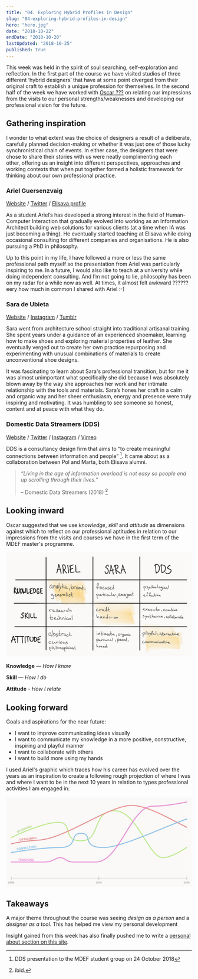 ```yaml
---
title: "04. Exploring Hybrid Profiles in Design"
slug: "04-exploring-hybrid-profiles-in-design"
hero: "hero.jpg"
date: "2018-10-22"
endDate: "2018-10-28"
lastUpdated: "2018-10-25"
published: true
---
```


This week  was held in the spirit of soul searching, self-exploration and reflection. In the first part of the course we have visited studios of three different ‘hybrid designers’ that have at some point diverged from their original craft to establish a unique profession for themselves. In the second half of the week we have worked with [Oscar ???]() on relating our impressions from the visits to our personal strengths/weaknesses and developing our professional vision for the future.

## Gathering inspiration

I wonder to what extent was the choice of designers a result of a deliberate, carefully planned decision-making or whether it was just one of those lucky synchronistical chain of events. In either case, the designers that were chose to share their stories with us were neatly complimenting each other, offering us an insight into different perspectives, approaches and working contexts that when put together formed a holistic framework for thinking about our own professional practice.


### Ariel Guersenzvaig

[Website](https://interacciones.org/) / [Twitter](https://twitter.com/interacciones) / [Elisava profile](http://www.elisava.net/en/center/professorate/ariel-guersenzvaig)

As a student Ariel’s has developed a strong interest in the field of Human-Computer Interaction that gradually evolved into working as an Information Architect building web solutions for various clients (at a time when IA was just becoming a thing). He eventually started teaching at Elisava while doing occasional consulting for different companies and organisations. He is also pursuing a PhD in philosophy.

Up to this point in my life, I have followed a more or less the same professional path myself so the presentation from Ariel was particularly inspiring to me. In a future, I would also like to teach at a university while doing independent consulting. And I’m not going to lie, philosophy has been on my radar for a while now as well. At times, it almost felt awkward ?????? eery how much in common I shared with Ariel :-)  


### Sara de Ubieta

[Website](http://www.deubieta.com/) / [Instagram](https://www.instagram.com/sara_deubieta) / [Tumblr](http://deubieta.tumblr.com/)
 
Sara went from architecture school straight into traditional artisanal training. She spent years under a guidance of an experienced shoemaker, learning how to make shoes and exploring material properties of leather. She eventually verged out to create her own practice repurposing and experimenting with unusual combinations of materials to create unconventional shoe designs.

It was fascinating to learn about Sara's professional transition, but for me it was almost unimportant what specifically she did because I was absolutely blown away by the way she approaches her work and her intimate relationship with the tools and materials. Sara’s hones her craft in a calm and organic way and her sheer enthusiasm, energy and presence were truly inspiring and motivating. It was humbling to see someone so honest, content and at peace with what they do.


### Domestic Data Streamers (DDS)

[Website](http://domesticstreamers.com/) / [Twitter](https://twitter.com/domesticstream) / [Instagram](https://www.instagram.com/domesticdatastreamers/) / [Vimeo](https://vimeo.com/domesticdatastreamers)

DDS is a consultancy design firm that aims to “to create meaningful connections between information and people” [^1]. It came about as a collaboration between Pol and Marta, both Elisava alumni.


> *“Living in the age of information overload is not easy so people end up scrolling through their lives.”*
> 
> – Domestic Data Streamers (2018) [^2] 




## Looking inward

Oscar suggested that we use *knowledge*, *skill* and *attitude* as dimensions against which to reflect on our professional aptitudes in relation to our impressions from the visits and courses we have in the first term of the MDEF master's programme.


![table](table.jpg "table of skilss")


**Knowledge** — *How I know*

**Skill** — *How I do*

**Attitude** - *How I relate*







## Looking forward


Goals and aspirations for the near future:
- I want to improve communicating ideas visually
- I want to communicate my knowledge in a more positive, constructive, inspiring and playful manner
- I want to collaborate with others
- I want to build more using my hands


I used Ariel's graphic which traces how his career has evolved over the years as an inspiration to create a following rough projection of where I was and where I want to be in the next 10 years in relation to types professional activities I am engaged in:

![10 year professional projection](10-year-projection.jpg "A 10 year projection of professional activities")



## Takeaways

A major theme throughout the course was seeing *design as a person* and a *designer as a tool*. This has helped me view my personal development 


Insight gained from this week has also finally pushed me to write a [personal about section on this site](/about).




[^1]: DDS presentation to the MDEF student group on 24 October 2018
[^2]: ibid.
